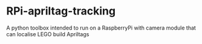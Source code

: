 # RPi-apriltag-tracking
A python toolbox intended to run on a RaspberryPi with camera module that can localise LEGO build Apriltags 
